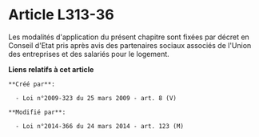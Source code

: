 # Article L313-36

Les modalités d'application du présent chapitre sont fixées par décret en Conseil d'Etat pris après avis des partenaires
sociaux associés de l'Union des entreprises et des salariés pour le logement.

**Liens relatifs à cet article**

	**Créé par**:

	  - Loi n°2009-323 du 25 mars 2009 - art. 8 (V)

	**Modifié par**:

	  - Loi n°2014-366 du 24 mars 2014 - art. 123 (M)
